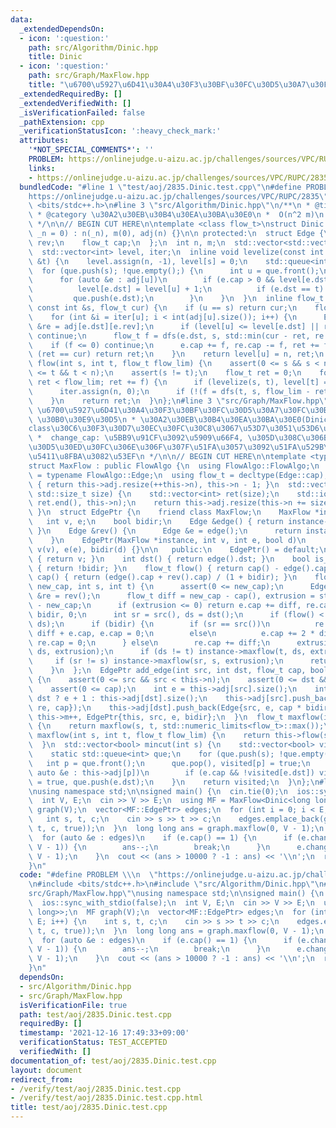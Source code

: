 ```yaml
---
data:
  _extendedDependsOn:
  - icon: ':question:'
    path: src/Algorithm/Dinic.hpp
    title: Dinic
  - icon: ':question:'
    path: src/Graph/MaxFlow.hpp
    title: "\u6700\u5927\u6D41\u30A4\u30F3\u30BF\u30FC\u30D5\u30A7\u30FC\u30B9"
  _extendedRequiredBy: []
  _extendedVerifiedWith: []
  _isVerificationFailed: false
  _pathExtension: cpp
  _verificationStatusIcon: ':heavy_check_mark:'
  attributes:
    '*NOT_SPECIAL_COMMENTS*': ''
    PROBLEM: https://onlinejudge.u-aizu.ac.jp/challenges/sources/VPC/RUPC/2835
    links:
    - https://onlinejudge.u-aizu.ac.jp/challenges/sources/VPC/RUPC/2835
  bundledCode: "#line 1 \"test/aoj/2835.Dinic.test.cpp\"\n#define PROBLEM \\\n  \"\
    https://onlinejudge.u-aizu.ac.jp/challenges/sources/VPC/RUPC/2835\"\n#include\
    \ <bits/stdc++.h>\n#line 3 \"src/Algorithm/Dinic.hpp\"\n/**\n * @title Dinic\n\
    \ * @category \u30A2\u30EB\u30B4\u30EA\u30BA\u30E0\n *  O(n^2 m)\n * @see https://misawa.github.io/others/flow/dinic_time_complexity.html\n\
    \ */\n\n// BEGIN CUT HERE\n\ntemplate <class flow_t>\nstruct Dinic {\n  Dinic(std::size_t\
    \ _n = 0) : n(_n), m(0), adj(n) {}\n\n protected:\n  struct Edge {\n    int dst,\
    \ rev;\n    flow_t cap;\n  };\n  int n, m;\n  std::vector<std::vector<Edge>> adj;\n\
    \  std::vector<int> level, iter;\n  inline void levelize(const int &s, const int\
    \ &t) {\n    level.assign(n, -1), level[s] = 0;\n    std::queue<int> que;\n  \
    \  for (que.push(s); !que.empty();) {\n      int u = que.front();\n      que.pop();\n\
    \      for (auto &e : adj[u])\n        if (e.cap > 0 && level[e.dst] < 0) {\n\
    \          level[e.dst] = level[u] + 1;\n          if (e.dst == t) return;\n \
    \         que.push(e.dst);\n        }\n    }\n  }\n  inline flow_t dfs(int u,\
    \ const int &s, flow_t cur) {\n    if (u == s) return cur;\n    flow_t ret = 0;\n\
    \    for (int &i = iter[u]; i < int(adj[u].size()); i++) {\n      Edge &e = adj[u][i],\
    \ &re = adj[e.dst][e.rev];\n      if (level[u] <= level[e.dst] || re.cap == 0)\
    \ continue;\n      flow_t f = dfs(e.dst, s, std::min(cur - ret, re.cap));\n  \
    \    if (f <= 0) continue;\n      e.cap += f, re.cap -= f, ret += f;\n      if\
    \ (ret == cur) return ret;\n    }\n    return level[u] = n, ret;\n  }\n  flow_t\
    \ flow(int s, int t, flow_t flow_lim) {\n    assert(0 <= s && s < n);\n    assert(0\
    \ <= t && t < n);\n    assert(s != t);\n    flow_t ret = 0;\n    for (flow_t f;\
    \ ret < flow_lim; ret += f) {\n      if (levelize(s, t), level[t] == -1) break;\n\
    \      iter.assign(n, 0);\n      if (!(f = dfs(t, s, flow_lim - ret))) break;\n\
    \    }\n    return ret;\n  }\n};\n#line 3 \"src/Graph/MaxFlow.hpp\"\n/**\n * @title\
    \ \u6700\u5927\u6D41\u30A4\u30F3\u30BF\u30FC\u30D5\u30A7\u30FC\u30B9\n * @category\
    \ \u30B0\u30E9\u30D5\n * \u30A2\u30EB\u30B4\u30EA\u30BA\u30E0(Dinic\u7B49)\u306F\
    class\u30C6\u30F3\u30D7\u30EC\u30FC\u30C8\u3067\u53D7\u3051\u53D6\u308B\n * EdgePtr:\n\
    \ *  change_cap: \u5BB9\u91CF\u3092\u5909\u66F4, \u305D\u308C\u306B\u4F34\u3046\
    \u30D5\u30ED\u30FC\u306E\u306F\u307F\u51FA\u3057\u3092\u51FA\u529B\n * \u53CC\u65B9\
    \u5411\u8FBA\u3082\u53EF\n */\n\n// BEGIN CUT HERE\n\ntemplate <typename FlowAlgo>\n\
    struct MaxFlow : public FlowAlgo {\n  using FlowAlgo::FlowAlgo;\n  using Edge\
    \ = typename FlowAlgo::Edge;\n  using flow_t = decltype(Edge::cap);\n  int add_vertex()\
    \ { return this->adj.resize(++this->n), this->n - 1; }\n  std::vector<int> add_vertices(const\
    \ std::size_t size) {\n    std::vector<int> ret(size);\n    std::iota(ret.begin(),\
    \ ret.end(), this->n);\n    return this->adj.resize(this->n += size), ret;\n \
    \ }\n  struct EdgePtr {\n    friend class MaxFlow;\n    MaxFlow *instance;\n \
    \   int v, e;\n    bool bidir;\n    Edge &edge() { return instance->adj[v][e];\
    \ }\n    Edge &rev() {\n      Edge &e = edge();\n      return instance->adj[e.dst][e.rev];\n\
    \    }\n    EdgePtr(MaxFlow *instance, int v, int e, bool d)\n        : instance(instance),\
    \ v(v), e(e), bidir(d) {}\n\n   public:\n    EdgePtr() = default;\n    int src()\
    \ { return v; }\n    int dst() { return edge().dst; }\n    bool is_direct() const\
    \ { return !bidir; }\n    flow_t flow() { return cap() - edge().cap; }\n    flow_t\
    \ cap() { return (edge().cap + rev().cap) / (1 + bidir); }\n    flow_t change_cap(flow_t\
    \ new_cap, int s, int t) {\n      assert(0 <= new_cap);\n      Edge &e = edge(),\
    \ &re = rev();\n      flow_t diff = new_cap - cap(), extrusion = std::abs(flow())\
    \ - new_cap;\n      if (extrusion <= 0) return e.cap += diff, re.cap += diff *\
    \ bidir, 0;\n      int sr = src(), ds = dst();\n      if (flow() < 0) std::swap(sr,\
    \ ds);\n      if (bidir) {\n        if (sr == src())\n          re.cap += 2 *\
    \ diff + e.cap, e.cap = 0;\n        else\n          e.cap += 2 * diff + re.cap,\
    \ re.cap = 0;\n      } else\n        re.cap += diff;\n      extrusion -= instance->maxflow(sr,\
    \ ds, extrusion);\n      if (ds != t) instance->maxflow(t, ds, extrusion);\n \
    \     if (sr != s) instance->maxflow(sr, s, extrusion);\n      return extrusion;\n\
    \    }\n  };\n  EdgePtr add_edge(int src, int dst, flow_t cap, bool bidir = false)\
    \ {\n    assert(0 <= src && src < this->n);\n    assert(0 <= dst && dst < this->n);\n\
    \    assert(0 <= cap);\n    int e = this->adj[src].size();\n    int re = src ==\
    \ dst ? e + 1 : this->adj[dst].size();\n    this->adj[src].push_back(Edge{dst,\
    \ re, cap});\n    this->adj[dst].push_back(Edge{src, e, cap * bidir});\n    return\
    \ this->m++, EdgePtr{this, src, e, bidir};\n  }\n  flow_t maxflow(int s, int t)\
    \ {\n    return maxflow(s, t, std::numeric_limits<flow_t>::max());\n  }\n  flow_t\
    \ maxflow(int s, int t, flow_t flow_lim) {\n    return this->flow(s, t, flow_lim);\n\
    \  }\n  std::vector<bool> mincut(int s) {\n    std::vector<bool> visited(this->n);\n\
    \    static std::queue<int> que;\n    for (que.push(s); !que.empty();) {\n   \
    \   int p = que.front();\n      que.pop(), visited[p] = true;\n      for (const\
    \ auto &e : this->adj[p])\n        if (e.cap && !visited[e.dst]) visited[e.dst]\
    \ = true, que.push(e.dst);\n    }\n    return visited;\n  }\n};\n#line 6 \"test/aoj/2835.Dinic.test.cpp\"\
    \nusing namespace std;\n\nsigned main() {\n  cin.tie(0);\n  ios::sync_with_stdio(false);\n\
    \  int V, E;\n  cin >> V >> E;\n  using MF = MaxFlow<Dinic<long long>>;\n  MF\
    \ graph(V);\n  vector<MF::EdgePtr> edges;\n  for (int i = 0; i < E; i++) {\n \
    \   int s, t, c;\n    cin >> s >> t >> c;\n    edges.emplace_back(graph.add_edge(s,\
    \ t, c, true));\n  }\n  long long ans = graph.maxflow(0, V - 1);\n  auto S = graph.mincut(0);\n\
    \  for (auto &e : edges)\n    if (e.cap() == 1) {\n      if (e.change_cap(0, 0,\
    \ V - 1)) {\n        ans--;\n        break;\n      }\n      e.change_cap(1, 0,\
    \ V - 1);\n    }\n  cout << (ans > 10000 ? -1 : ans) << '\\n';\n  return 0;\n\
    }\n"
  code: "#define PROBLEM \\\n  \"https://onlinejudge.u-aizu.ac.jp/challenges/sources/VPC/RUPC/2835\"\
    \n#include <bits/stdc++.h>\n#include \"src/Algorithm/Dinic.hpp\"\n#include \"\
    src/Graph/MaxFlow.hpp\"\nusing namespace std;\n\nsigned main() {\n  cin.tie(0);\n\
    \  ios::sync_with_stdio(false);\n  int V, E;\n  cin >> V >> E;\n  using MF = MaxFlow<Dinic<long\
    \ long>>;\n  MF graph(V);\n  vector<MF::EdgePtr> edges;\n  for (int i = 0; i <\
    \ E; i++) {\n    int s, t, c;\n    cin >> s >> t >> c;\n    edges.emplace_back(graph.add_edge(s,\
    \ t, c, true));\n  }\n  long long ans = graph.maxflow(0, V - 1);\n  auto S = graph.mincut(0);\n\
    \  for (auto &e : edges)\n    if (e.cap() == 1) {\n      if (e.change_cap(0, 0,\
    \ V - 1)) {\n        ans--;\n        break;\n      }\n      e.change_cap(1, 0,\
    \ V - 1);\n    }\n  cout << (ans > 10000 ? -1 : ans) << '\\n';\n  return 0;\n\
    }\n"
  dependsOn:
  - src/Algorithm/Dinic.hpp
  - src/Graph/MaxFlow.hpp
  isVerificationFile: true
  path: test/aoj/2835.Dinic.test.cpp
  requiredBy: []
  timestamp: '2021-12-16 17:49:33+09:00'
  verificationStatus: TEST_ACCEPTED
  verifiedWith: []
documentation_of: test/aoj/2835.Dinic.test.cpp
layout: document
redirect_from:
- /verify/test/aoj/2835.Dinic.test.cpp
- /verify/test/aoj/2835.Dinic.test.cpp.html
title: test/aoj/2835.Dinic.test.cpp
---
```

